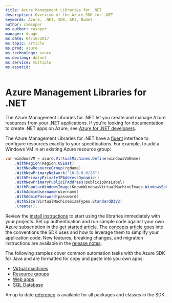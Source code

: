 ```yaml
---
title: Azure Management Libraries for .NET
description: Overview of the Azure SDK for .NET
keywords: Azure, .NET, SDK, API, NuGet
author: camsoper
ms.author: casoper
manager: douge
ms.date: 04/16/2017
ms.topic: article
ms.prod: azure
ms.technology: azure
ms.devlang: dotnet
ms.service: multiple
ms.assetid: 
---
```


# Azure Management Libraries for .NET

The Azure Management Libraries for .NET let you create and manage Azure resources from your .NET applications. If you're looking for documentation to create .NET apps on Azure, see [Azure for .NET developers](https://review.docs.microsoft.com/en-us/azure/dotnet/index?branch=pr-en-us-9857).

The Azure Management Libraries for .NET have a [fluent](dotnet-sdk-azure-patterns.md) interface to configure resources exactly to your specifications. For example, to add a Windows VM in an existing Azure resource group:

```csharp
var windowsVM = azure.VirtualMachines.Define(windowsVmName)
    .WithRegion(Region.USEast)
    .WithNewResourceGroup(rgName)
    .WithNewPrimaryNetwork("10.0.0.0/28")
    .WithPrimaryPrivateIPAddressDynamic()
    .WithNewPrimaryPublicIPAddress(publicIpDnsLabel)
    .WithPopularWindowsImage(KnownWindowsVirtualMachineImage.WindowsServer2012R2Datacenter)
    .WithAdminUsername(username)
    .WithAdminPassword(password)
    .WithSize(VirtualMachineSizeTypes.StandardD3V2)
    .Create();
 ```

Review the [install instructions](dotnet-sdk-azure-install.md) to start using the libraries immediately with your projects. Set up authentication and run sample code against your own Azure subscription in the [get started article](dotnet-sdk-azure-get-started.md). The [concepts article](dotnet-sdk-azure-patterns.md) goes into the conventions the SDK uses and how to leverage them to simplify your application code. New features, breaking changes, and migration instructions are available in the [release notes](dotnet-sdk-release-notes.md).

The following samples cover common automation tasks with the Azure SDK for Java and are formatted for copy and paste into you own apps:

- [Virtual machines](dotnet-sdk-azure-virtual-machine-samples.md)
- [Resource groups](dotnet-sdk-azure-resource-groups-samples.md)
- [Web apps](dotnet-sdk-azure-web-apps-samples.md)
- [SQL Database](dotnet-sdk-azure-sql-database-samples.md)

An up to date [reference](dotnet-sdk-reference.md) is available for all packages and classes in the SDK.